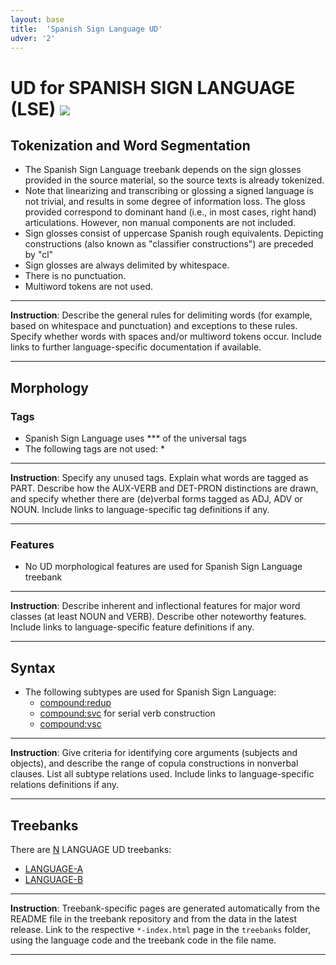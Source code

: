 ```yaml
---
layout: base
title:  'Spanish Sign Language UD'
udver: '2'
---
```


# UD for SPANISH SIGN LANGUAGE (LSE) <span class="flagspan"><img class="flag" src="../../flags/svg/AQ.svg" /></span>

## Tokenization and Word Segmentation

* The Spanish Sign Language treebank depends on the sign glosses provided in the source material, so the source texts is already tokenized.
* Note that linearizing and transcribing or glossing a signed language is not trivial, and results in some degree of information loss. The gloss provided correspond to dominant hand (i.e., in most cases, right hand) articulations. However, non manual components are not included.
* Sign glosses consist of uppercase Spanish rough equivalents. Depicting constructions (also known as "classifier constructions") are preceded by "cl"
* Sign glosses are always delimited by whitespace.
* There is no punctuation.
* Multiword tokens are not used. 

---
**Instruction**: Describe the general rules for delimiting words (for example, based on whitespace and punctuation) and exceptions to these rules. Specify whether words with spaces and/or multiword tokens occur. Include links to further language-specific documentation if available.

---

## Morphology

### Tags

* Spanish Sign Language uses *** of the universal tags
* The following tags are not used:
    *

---
**Instruction**: Specify any unused tags. Explain what words are tagged as PART. Describe how the AUX-VERB and DET-PRON distinctions are drawn, and specify whether there are (de)verbal forms tagged as ADJ, ADV or NOUN. Include links to language-specific tag definitions if any.

---

### Features

* No UD morphological features are used for Spanish Sign Language treebank

---
**Instruction**: Describe inherent and inflectional features for major word classes (at least NOUN and VERB). Describe other noteworthy features. Include links to language-specific feature definitions if any.

---

## Syntax

* The following subtypes are used for Spanish Sign Language:
    * [compound:redup]()
    * [compound:svc]() for serial verb construction
    * [compound:vsc]()

---
**Instruction**: Give criteria for identifying core arguments (subjects and objects), and describe the range of copula constructions in nonverbal clauses. List all subtype relations used. Include links to language-specific relations definitions if any.

---

## Treebanks

There are [N](../treebanks/LCODE-comparison.html) LANGUAGE UD treebanks:

  * [LANGUAGE-A](../treebanks/LCODE_a/index.html)
  * [LANGUAGE-B](../treebanks/LCODE_b/index.html)

---
**Instruction**: Treebank-specific pages are generated automatically from the README file in the treebank repository and
from the data in the latest release. Link to the respective `*-index.html` page in the `treebanks` folder, using the language code
and the treebank code in the file name.

---
